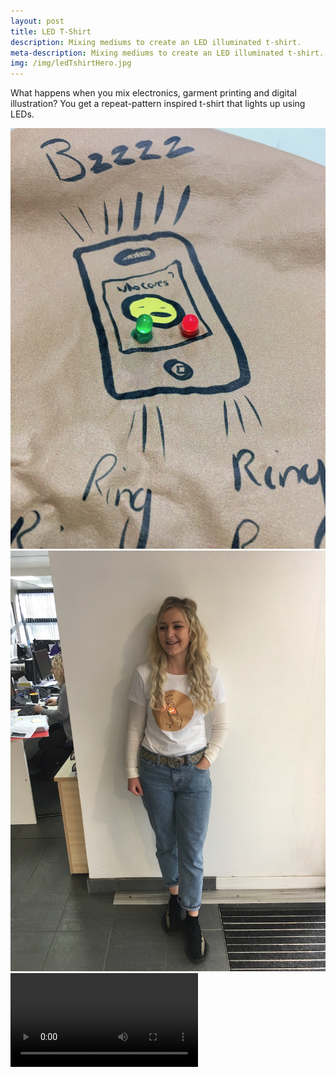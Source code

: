 ```yaml
---
layout: post
title: LED T-Shirt
description: Mixing mediums to create an LED illuminated t-shirt.
meta-description: Mixing mediums to create an LED illuminated t-shirt.
img: /img/ledTshirtHero.jpg
---
```


What happens when you mix electronics, garment printing and digital illustration? You get a repeat-pattern inspired t-shirt that lights up using LEDs.

<img src="/img/ledTShirtClose.jpg" alt="" title="" />

<img src="/img/ledTshirtChelsea.jpg" alt="" title="" />

<div class="embed-responsive embed-responsive-16by9">
  <video controls autoplay>
    <source src="/img/ledPaintTest.m4v" type="video/mp4">
    <source src="/img/ledPaintTest.ogg" type="video/ogg">
  Your browser does not support the video tag.
  </video>
</div>
